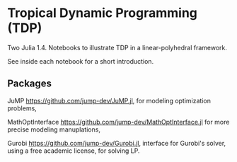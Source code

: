 # Tropical Dynamic Programming (TDP)

Two Julia 1.4. Notebooks to illustrate TDP in a linear-polyhedral framework.

See inside each notebook for a short introduction. 

## Packages

JuMP https://github.com/jump-dev/JuMP.jl, for modeling optimization problems,

MathOptInterface https://github.com/jump-dev/MathOptInterface.jl for more precise modeling manuplations,

Gurobi https://github.com/jump-dev/Gurobi.jl, interface for Gurobi's solver, using a free academic license, for solving LP.
